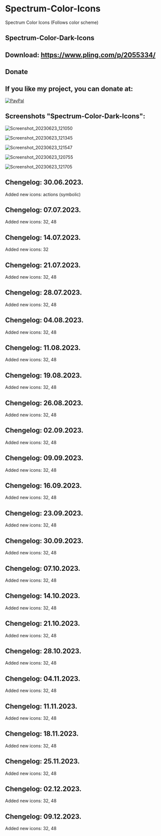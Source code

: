

# Spectrum-Color-Icons
Spectrum Color Icons (Follows color scheme)

Spectrum-Color-Dark-Icons
------------------------------

Download: https://www.pling.com/p/2055334/
-------------------------------------------



<html>
  <head>
    <meta charset="utf-8" />
  </head>
  <body>
    <h2>Donate</h2>
    <h2>If you like my project, you can donate at:</h2>
    <a href="https://www.paypal.com/paypalme/VesnaLazic">
    <img src="PayPal.png" alt="PayPal" />
    </a>
  </body>
</html>



Screenshots "Spectrum-Color-Dark-Icons":
----------------------------------------

![Screenshot_20230623_121050](https://github.com/L4ki/Spectrum-Color-Icons/assets/45247573/76a295b7-c211-409b-8d40-e85704de7c91)

![Screenshot_20230623_121345](https://github.com/L4ki/Spectrum-Color-Icons/assets/45247573/8bd0d635-66b1-4ddd-8fbd-6e755452b404)

![Screenshot_20230623_121547](https://github.com/L4ki/Spectrum-Color-Icons/assets/45247573/22d787b6-370e-49d9-ae29-819e4a167434)

![Screenshot_20230623_120755](https://github.com/L4ki/Spectrum-Color-Icons/assets/45247573/5c0dfaa3-496b-400c-9145-dbefd2651bdb)

![Screenshot_20230623_121705](https://github.com/L4ki/Spectrum-Color-Icons/assets/45247573/080180fb-0fe9-48ab-80f5-ee76df11cbd3)


Chengelog: 30.06.2023.
----------------------

Added new icons: actions (symbolic)

Chengelog: 07.07.2023.
----------------------

Added new icons: 32, 48

Chengelog: 14.07.2023.
----------------------

Added new icons: 32

Chengelog: 21.07.2023.
----------------------

Added new icons: 32, 48

Chengelog: 28.07.2023.
----------------------

Added new icons: 32, 48

Chengelog: 04.08.2023.
----------------------

Added new icons: 32, 48

Chengelog: 11.08.2023.
----------------------

Added new icons: 32, 48

Chengelog: 19.08.2023.
----------------------

Added new icons: 32, 48

Chengelog: 26.08.2023.
----------------------

Added new icons: 32, 48

Chengelog: 02.09.2023.
----------------------

Added new icons: 32, 48

Chengelog: 09.09.2023.
----------------------

Added new icons: 32, 48


Chengelog: 16.09.2023.
----------------------

Added new icons: 32, 48

Chengelog: 23.09.2023.
----------------------

Added new icons: 32, 48

Chengelog: 30.09.2023.
----------------------

Added new icons: 32, 48

Chengelog: 07.10.2023.
----------------------

Added new icons: 32, 48


Chengelog: 14.10.2023.
----------------------

Added new icons: 32, 48


Chengelog: 21.10.2023.
----------------------

Added new icons: 32, 48

Chengelog: 28.10.2023.
----------------------

Added new icons: 32, 48

Chengelog: 04.11.2023.
----------------------

Added new icons: 32, 48

Chengelog: 11.11.2023.
----------------------

Added new icons: 32, 48

Chengelog: 18.11.2023.
----------------------

Added new icons: 32, 48

Chengelog: 25.11.2023.
----------------------

Added new icons: 32, 48

Chengelog: 02.12.2023.
----------------------

Added new icons: 32, 48

Chengelog: 09.12.2023.
----------------------

Added new icons: 32, 48

